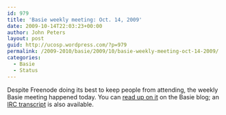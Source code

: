 ```yaml
---
id: 979
title: 'Basie weekly meeting: Oct. 14, 2009'
date: 2009-10-14T22:03:23+00:00
author: John Peters
layout: post
guid: http://ucosp.wordpress.com/?p=979
permalink: /2009-2010/basie/2009/10/basie-weekly-meeting-oct-14-2009/
categories:
  - Basie
  - Status
---
```

Despite Freenode doing its best to keep people from attending, the weekly Basie meeting happened today. You can [read up on it](http://blog.basieproject.org/?p=1385) on the Basie blog; an [IRC transcript](http://basieproject.org/irclog/index.php?date=2009-10-14) is also available.